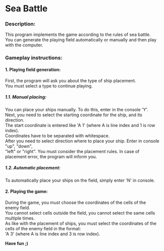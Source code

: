 # Sea Battle
### Description:
This program implements the game according to the rules of sea battle.\
You can generate the playing field automatically or manually and then play with the computer.
### Gameplay instructions:
#### 1. Playing field generation:
First, the program will ask you about the type of ship placement.\
You must select a type to continue playing.
##### _1.1. Manual placing:_
You can place your ships manually. To do this, enter in the console 'Y'.\
Next, you need to select the starting coordinate for the ship, and its direction.\
The start coordinate is entered like 'A 1' (where A is line index and 1 is row index).\
Coordinates have to be separated with whitespace.\
After you need to select direction where to place your ship. Enter in console "up", "down",\
"left" or "right". You must consider the placement rules. In case of placement error, the program will inform you.
##### _1.2. Automatic placement:_
To automatically place your ships on the field, simply enter 'N' in console. 
#### 2. Playing the game:
During the game, you must choose the coordinates of the cells of the enemy field.\
You cannot select cells outside the field, you cannot select the same cells multiple times.\
As like with the placement of ships, you must select the coordinates of the cells of the enemy field in the format:\
'A 3' (where A is line index and 3 is row index).

**Have fun ;)**


